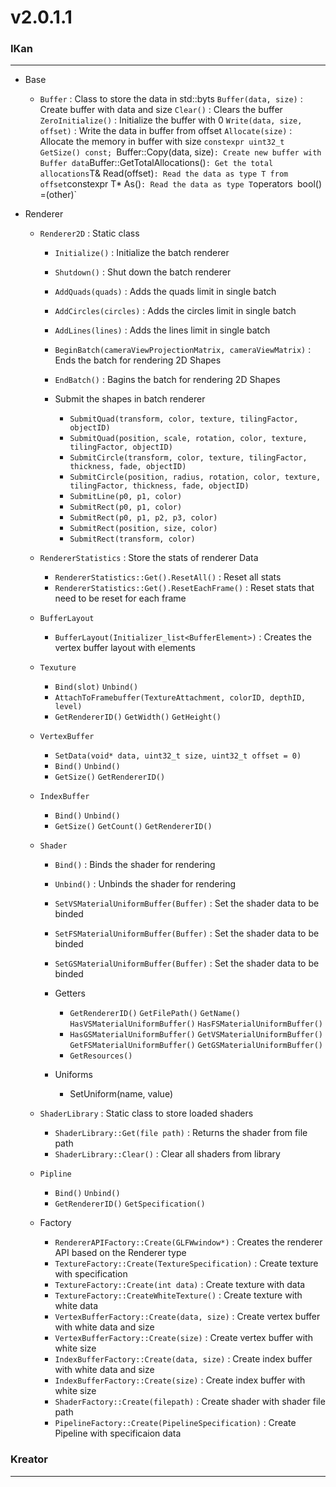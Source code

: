 # v2.0.1.1

### IKan
----------------------------------------------------------------------------------------------------------------------
  - Base
    - `Buffer` : Class to store the data in std::byts
        `Buffer(data, size)` : Create buffer with data and size
        `Clear()` : Clears the buffer
        `ZeroInitialize()` : Initialize the buffer with 0
        `Write(data, size, offset)` : Write the data in buffer from offset 
        `Allocate(size)` : Allocate the memory in buffer with size
        `constexpr uint32_t GetSize() const;
        `Buffer::Copy(data, size)` : Create new buffer with Buffer data
        `Buffer::GetTotalAllocations()` : Get the total allocations
        `T& Read(offset)` : Read the data as type T from offset
        `constexpr T* As()` : Read the data as type T
        `operators` `bool()` `[](index)` `=(other)`

  - Renderer
    - `Renderer2D` : Static class
      - `Initialize()` : Initialize the batch renderer
      - `Shutdown()` : Shut down the batch renderer
      - `AddQuads(quads)` : Adds the quads limit in single batch  
      - `AddCircles(circles)` : Adds the circles limit in single batch  
      - `AddLines(lines)` : Adds the lines limit in single batch  
      
      - `BeginBatch(cameraViewProjectionMatrix, cameraViewMatrix)` : Ends the batch for rendering 2D Shapes
      - `EndBatch()` : Bagins the batch for rendering 2D Shapes
      
      - Submit the shapes in batch renderer
        - `SubmitQuad(transform, color, texture, tilingFactor, objectID)`
        - `SubmitQuad(position, scale, rotation, color, texture, tilingFactor, objectID)`
        - `SubmitCircle(transform, color, texture, tilingFactor, thickness, fade, objectID)`
        - `SubmitCircle(position, radius, rotation, color, texture, tilingFactor, thickness, fade, objectID)`
        - `SubmitLine(p0, p1, color)`
        - `SubmitRect(p0, p1, color)`
        - `SubmitRect(p0, p1, p2, p3, color)`
        - `SubmitRect(position, size, color)`
        - `SubmitRect(transform, color)`

    - `RendererStatistics` : Store the stats of renderer Data
      - `RendererStatistics::Get().ResetAll()` : Reset all stats
      - `RendererStatistics::Get().ResetEachFrame()` : Reset stats that need to be reset for each frame
      
    - `BufferLayout`
      - `BufferLayout(Initializer_list<BufferElement>)` : Creates the vertex buffer layout with elements
      
    - `Texuture`
      - `Bind(slot)` `Unbind()`
      - `AttachToFramebuffer(TextureAttachment, colorID, depthID, level)`
      - `GetRendererID()` `GetWidth()` `GetHeight()`

    - `VertexBuffer`
      - `SetData(void* data, uint32_t size, uint32_t offset = 0)`
      - `Bind()` `Unbind()`
      - `GetSize()` `GetRendererID()`

    - `IndexBuffer`
      - `Bind()` `Unbind()`
      - `GetSize()` `GetCount()` `GetRendererID()`

    - `Shader`
      - `Bind()` : Binds the shader for rendering
      - `Unbind()` : Unbinds the shader for rendering
    
      - `SetVSMaterialUniformBuffer(Buffer)` : Set the shader data to be binded
      - `SetFSMaterialUniformBuffer(Buffer)` : Set the shader data to be binded
      - `SetGSMaterialUniformBuffer(Buffer)` : Set the shader data to be binded
    
      - Getters
        - `GetRendererID()` `GetFilePath()` `GetName()` `HasVSMaterialUniformBuffer()` `HasFSMaterialUniformBuffer()` 
        - `HasGSMaterialUniformBuffer()` `GetVSMaterialUniformBuffer()` `GetFSMaterialUniformBuffer()` `GetGSMaterialUniformBuffer()` 
        - `GetResources()` 
      
      - Uniforms 
        - SetUniform<Type>(name, value)
  
    - `ShaderLibrary` : Static class to store loaded shaders
      - `ShaderLibrary::Get(file path)` : Returns the shader from file path
      - `ShaderLibrary::Clear()` : Clear all shaders from library

    - `Pipline`
      - `Bind()` `Unbind()`
      - `GetRendererID()` `GetSpecification()`

    - Factory
      - `RendererAPIFactory::Create(GLFWwindow*)` : Creates the renderer API based on the Renderer type
      - `TextureFactory::Create(TextureSpecification)` : Create texture with specification
      - `TextureFactory::Create(int data)`  : Create texture with data
      - `TextureFactory::CreateWhiteTexture()` : Create texture with white data
      - `VertexBufferFactory::Create(data, size)` : Create vertex buffer with white data and size
      - `VertexBufferFactory::Create(size)` : Create vertex buffer with white size
      - `IndexBufferFactory::Create(data, size)` : Create index buffer with white data and size
      - `IndexBufferFactory::Create(size)` : Create index buffer with white size
      - `ShaderFactory::Create(filepath)` : Create shader with shader file path
      - `PipelineFactory::Create(PipelineSpecification)` : Create Pipeline with specificaion data

### Kreator
----------------------------------------------------------------------------------------------------------------------
